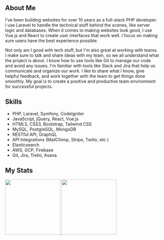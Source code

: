 ## About Me
 
I've been building websites for over 10 years as a full-stack PHP developer. I use Laravel to handle the technical stuff behind the scenes, like server logic and databases. When it comes to making websites look good, I use Vue.js and React to create user interfaces that work well. I focus on making sure users have the best experience possible.

Not only am I good with tech stuff, but I'm also great at working with teams. I make sure to talk and share ideas with my team, so we all understand what the project is about. I know how to use tools like Git to manage our code and avoid any issues. I'm familiar with tools like Slack and Jira that help us communicate and organize our work. I like to share what I know, give helpful feedback, and work together with the team to get things done smoothly. My goal is to create a positive and productive team environment for successful projects.

## Skills

- PHP, Laravel, Symfony, CodeIgniter
- JavaScript, jQuery, React, Vue.js
- HTML5, CSS3, Bootstrap, Tailwind CSS
- MySQL, PostgreSQL, MongoDB
- RESTful API, GraphQL
- API Integrations (MailChimp, Stripe, Twilio, etc.)
- Elasticsearch
- AWS, GCP, Firebase
- Git, Jira, Trello, Asana

## My Stats

<p>
<a href="https://github.com/tydetweiler">
  <img height="180em" src="https://github-readme-stats-eight-theta.vercel.app/api?username=smiledev1230&show_icons=true&theme=algolia&include_all_commits=true&count_private=true"/>
  <img height="180em" src="https://github-readme-stats-eight-theta.vercel.app/api/top-langs/?username=tydetweiler&layout=compact&langs_count=8&theme=algolia"/>
</a>
</p>
